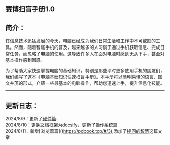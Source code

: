 ## 赛博扫盲手册1.0  
## 简介：  
在信息技术迅猛发展的今天，电脑已经成为我们日常生活和工作中不可或缺的工具。然而，随着智能手机的普及，越来越多的人习惯于通过手机获取信息、完成日常任务，而忽略了电脑的使用。这导致许多人在面对电脑时感到无从下手，甚至对基本操作感到困惑。

为了帮助大家快速掌握电脑的基础知识，特别是那些平时更多使用手机的朋友们，我们编写了这本《电脑基础知识快速扫盲手册》。本手册将以简明易懂的语言、图文并茂的形式，介绍一些最基本的电脑操作，帮助您迅速上手，提升信息化技能。    
***  
## 更新日志：  
2024/8/9：更新了[硬件篇](https://pcbook.top/#/1).  
2024/8/10：更换文档框架为[docsify](https://github.com/docsifyjs/docs-zh)，更新了[操作系统篇](https://pcbook.top/#/2)   
2024/8/11：新增[浏览器篇]((https://pcbook.top/#/3),添加了[提问的智慧](https://pcbook.top/#/question)这篇文章
